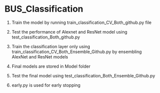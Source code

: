 # BUS_Classification
1. Train the model by running train_classification_CV_Both_github.py file


2. Test the performance of Alexnet and ResNet model using test_classification_Both_github.py


3. Train the classification layer only using train_classification_CV_Both_Ensemble_Github.py by ensembling AlexNet and ResNet models

4. Final models are stored in Model folder

5. Test the final model using test_classification_Both_Ensemble_Github.py

6. early.py is used for early stopping


